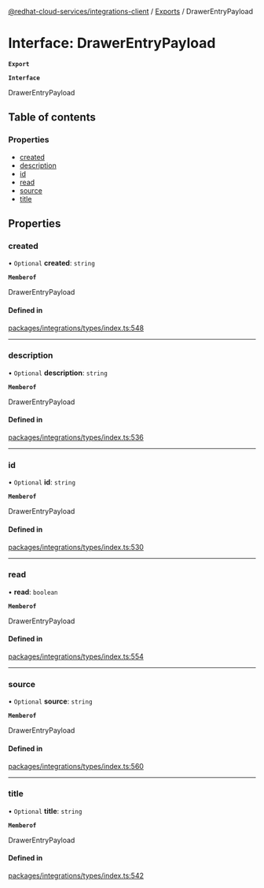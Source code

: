 [@redhat-cloud-services/integrations-client](../README.md) / [Exports](../modules.md) / DrawerEntryPayload

# Interface: DrawerEntryPayload

**`Export`**

**`Interface`**

DrawerEntryPayload

## Table of contents

### Properties

- [created](DrawerEntryPayload.md#created)
- [description](DrawerEntryPayload.md#description)
- [id](DrawerEntryPayload.md#id)
- [read](DrawerEntryPayload.md#read)
- [source](DrawerEntryPayload.md#source)
- [title](DrawerEntryPayload.md#title)

## Properties

### created

• `Optional` **created**: `string`

**`Memberof`**

DrawerEntryPayload

#### Defined in

[packages/integrations/types/index.ts:548](https://github.com/RedHatInsights/javascript-clients/blob/master/packages/integrations/types/index.ts#L548)

___

### description

• `Optional` **description**: `string`

**`Memberof`**

DrawerEntryPayload

#### Defined in

[packages/integrations/types/index.ts:536](https://github.com/RedHatInsights/javascript-clients/blob/master/packages/integrations/types/index.ts#L536)

___

### id

• `Optional` **id**: `string`

**`Memberof`**

DrawerEntryPayload

#### Defined in

[packages/integrations/types/index.ts:530](https://github.com/RedHatInsights/javascript-clients/blob/master/packages/integrations/types/index.ts#L530)

___

### read

• **read**: `boolean`

**`Memberof`**

DrawerEntryPayload

#### Defined in

[packages/integrations/types/index.ts:554](https://github.com/RedHatInsights/javascript-clients/blob/master/packages/integrations/types/index.ts#L554)

___

### source

• `Optional` **source**: `string`

**`Memberof`**

DrawerEntryPayload

#### Defined in

[packages/integrations/types/index.ts:560](https://github.com/RedHatInsights/javascript-clients/blob/master/packages/integrations/types/index.ts#L560)

___

### title

• `Optional` **title**: `string`

**`Memberof`**

DrawerEntryPayload

#### Defined in

[packages/integrations/types/index.ts:542](https://github.com/RedHatInsights/javascript-clients/blob/master/packages/integrations/types/index.ts#L542)
